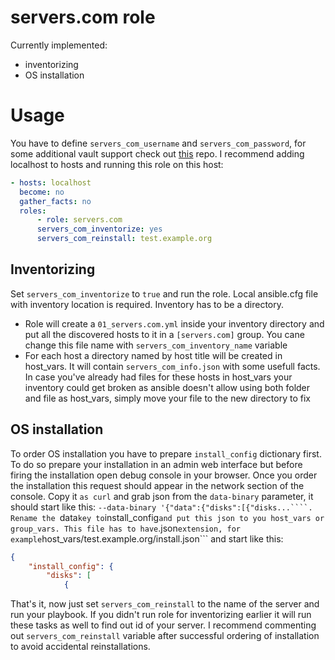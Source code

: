 # servers.com role

Currently implemented:
- inventorizing
- OS installation

# Usage

You have to define ```servers_com_username``` and ```servers_com_password```, for some additional vault support check out [this](https://github.com/gitinsky/vaultkeychain) repo.
I recommend adding localhost to hosts and running this role on this host:

```yml
- hosts: localhost
  become: no
  gather_facts: no
  roles:
      - role: servers.com
      servers_com_inventorize: yes
      servers_com_reinstall: test.example.org
```

## Inventorizing

Set ```servers_com_inventorize``` to ```true``` and run the role. Local ansible.cfg file with inventory location is required. Inventory has to be a directory.

- Role will create a ```01_servers.com.yml``` inside your inventory directory and put all the discovered hosts to it in a ```[servers.com]``` group. You cane change this file name with ```servers_com_inventory_name``` variable
- For each host a directory named by host title will be created in host_vars. It will contain ```servers_com_info.json``` with some usefull facts. In case you've already had files for these hosts in host_vars your inventory could get broken as ansible doesn't allow using both folder and file as host_vars, simply move your file to the new directory to fix

## OS installation

To order OS installation you have to prepare ```install_config``` dictionary first. To do so prepare your installation in an admin web interface but before firing the installation open debug console in your browser. Once you order the installation this request should appear in the network section of the console. Copy it ```as curl``` and grab json from the ```data-binary``` parameter, it should start like this: ```--data-binary '{"data":{"disks":[{"disks...````. Rename the ```data``` key to ```install_config``` and put this json to you host_vars or group_vars. This file has to have ```.json``` extension, for example ```host_vars/test.example.org/install.json``` and start like this:

```json
{
    "install_config": {
        "disks": [
            {
```

That's it, now just set ```servers_com_reinstall``` to the name of the server and run your playbook. If you didn't run role for inventorizing earlier it will run these tasks as well to find out id of your server. I recommend commenting out ```servers_com_reinstall``` variable after successful ordering of installation to avoid accidental reinstallations.
